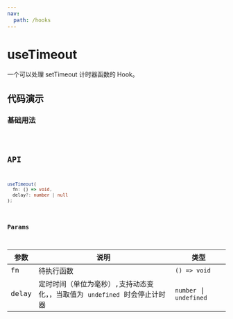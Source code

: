 ```yaml
---
nav:
  path: /hooks
---
```


# useTimeout

一个可以处理 setTimeout 计时器函数的 Hook。

## 代码演示

### 基础用法

<code src="./demo/demo1.tsx" />

## API

```typescript
useTimeout(
  fn: () => void, 
  delay?: number | null
);
```

### Params

| 参数  | 说明                                                        | 类型                    |
|-------|-------------------------------------------------------------|-------------------------|
| fn    | 待执行函数                                                  | `() => void`            |
| delay | 定时时间（单位为毫秒）,支持动态变化，，当取值为 `undefined` 时会停止计时器 | `number` \| `undefined` |

